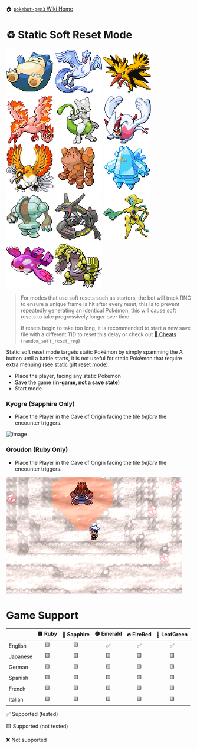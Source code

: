 🏠 [`pokebot-gen3` Wiki Home](../Readme.md)

# ♻ Static Soft Reset Mode

![](../../sprites/pokemon/shiny/Snorlax.png)
![](../../sprites/pokemon/shiny/Articuno.png)
![](../../sprites/pokemon/shiny/Zapdos.png)
![](../../sprites/pokemon/shiny/Moltres.png)
![](../../sprites/pokemon/shiny/Mewtwo.png)
![](../../sprites/pokemon/shiny/Lugia.png)
![](../../sprites/pokemon/shiny/Ho-Oh.png)
![](../../sprites/pokemon/shiny/Regirock.png)
![](../../sprites/pokemon/shiny/Regice.png)
![](../../sprites/pokemon/shiny/Registeel.png)
![](../../sprites/pokemon/shiny/Rayquaza.png)
![](../../sprites/pokemon/shiny/Deoxys.png)
![](../../sprites/pokemon/shiny/Kyogre.png)
![](../../sprites/pokemon/shiny/Groudon.png)

> For modes that use soft resets such as starters, the bot will track RNG to ensure a unique frame is hit after every reset, this is to prevent repeatedly generating an identical Pokémon, this will cause soft resets to take progressively longer over time
>
> If resets begin to take too long, it is recommended to start a new save file with a different TID to reset this delay or check out [💎 Cheats](Configuration%20-%20Cheats.md) (`random_soft_reset_rng`)

Static soft reset mode targets static Pokémon by simply spamming the A button until a battle starts, it is not useful for static Pokémon that require extra menuing (see [static gift reset mode](Mode%20-%20Static%20Gift%20Resets.md)).

- Place the player, facing any static Pokémon
- Save the game (**in-game, not a save state**)
- Start mode

### Kyogre (Sapphire Only)

- Place the Player in the Cave of Origin facing the tile _before_ the encounter triggers.

![image](../images/kyogre-sapphire.png)

### Groudon (Ruby Only)

- Place the Player in the Cave of Origin facing the tile _before_ the encounter triggers.

![image](../images/groudon-ruby.png)

# Game Support

|          | 🟥 Ruby | 🔷 Sapphire | 🟢 Emerald | 🔥 FireRed | 🌿 LeafGreen |
| :------- | :-----: | :---------: | :--------: | :--------: | :----------: |
| English  |   🟨    |     🟨      |     ✅     |     ✅     |      ✅      |
| Japanese |   🟨    |     🟨      |     🟨     |     🟨     |      🟨      |
| German   |   🟨    |     🟨      |     🟨     |     🟨     |      🟨      |
| Spanish  |   🟨    |     🟨      |     🟨     |     🟨     |      🟨      |
| French   |   🟨    |     🟨      |     🟨     |     🟨     |      🟨      |
| Italian  |   🟨    |     🟨      |     🟨     |     🟨     |      🟨      |

✅ Supported (tested)

🟨 Supported (not tested)

❌ Not supported
